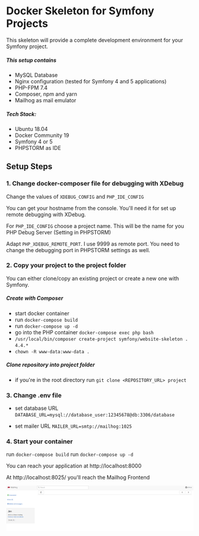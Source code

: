 # Docker Skeleton for Symfony Projects

This skeleton will provide a complete development environment for your Symfony project. 

##### This setup contains
* MySQL Database
* Nginx configuration (tested for Symfony 4 and 5 applications)
* PHP-FPM 7.4
* Composer, npm and yarn
* Mailhog as mail emulator

##### Tech Stack:
* Ubuntu 18.04
* Docker Community 19
* Symfony 4 or 5
* PHPSTORM as IDE

## Setup Steps

### 1. Change docker-composer file for debugging with XDebug
Change the values of `XDEBUG_CONFIG` and `PHP_IDE_CONFIG`

You can get your hostname from the console. You'll need it for set up remote debugging with XDebug.

For `PHP_IDE_CONFIG` choose a project name. This will be the name for you PHP Debug Server (Setting in PHPSTORM)

Adapt `PHP_XDEBUG_REMOTE_PORT`. I use 9999 as remote port. You need to change the debugging port in PHPSTORM settings 
as well.

### 2. Copy your project to the project folder
You can either clone/copy an existing project or create a new one with Symfony.

##### Create with Composer
* start docker container 
* run `docker-compose build`
* run `docker-compose up -d`
* go into the PHP container `docker-compose exec php bash`
* `/usr/local/bin/composer create-project symfony/website-skeleton . 4.4.*`
* `chown -R www-data:www-data .`

##### Clone repository into project folder

* if you're in the root directory run `git clone <REPOSITORY_URL> project`

### 3. Change .env file

* set database URL 
`DATABASE_URL=mysql://database_user:12345678@db:3306/database`

* set mailer URL 
`MAILER_URL=smtp://mailhog:1025`

### 4. Start your container

run `docker-compose build`
run `docker-compose up -d`

You can reach your application at http://localhost:8000

At http://localhost:8025/ you'll reach the Mailhog Frontend

![Mailhog GUI](./doc/images/mailhog.png)

